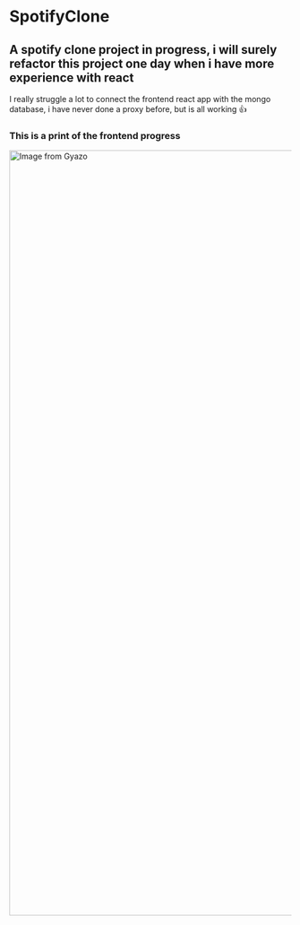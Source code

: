 <h1>SpotifyClone</h1>

<h2>A spotify clone project in progress, i will surely refactor this project one day when i have more experience with react</h2>
<div>I really struggle a lot to connect the frontend react app with the mongo database, i have never done a proxy before, but is all working 👍</div>
<h3>This is a print of the frontend progress</h3>
<a href="https://gyazo.com/23651196edcd7ad42330a9d20de71ec8"><img src="https://i.gyazo.com/23651196edcd7ad42330a9d20de71ec8.png" alt="Image from Gyazo" width="1366"/></a>
